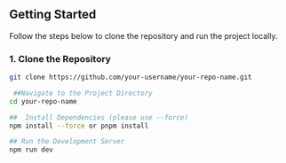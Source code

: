 ## Getting Started

Follow the steps below to clone the repository and run the project locally.

### 1. Clone the Repository

```bash
git clone https://github.com/your-username/your-repo-name.git

 ##Navigate to the Project Directory
cd your-repo-name

##  Install Dependencies (please use --force)
npm install --force or pnpm install

## Run the Development Server
npm run dev
